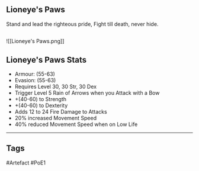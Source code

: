 ## Lioneye's Paws
Stand and lead the righteous pride,
Fight till death, never hide.
##
![[Lioneye's Paws.png]]
## Lioneye's Paws Stats
- Armour: (55-63)
- Evasion: (55-63)
- Requires Level 30, 30 Str, 30 Dex
- Trigger Level 5 Rain of Arrows when you Attack with a Bow
- +(40-60) to Strength
- +(40-60) to Dexterity
- Adds 12 to 24 Fire Damage to Attacks
- 20% increased Movement Speed
- 40% reduced Movement Speed when on Low Life


---
## Tags
#Artefact
#PoE1